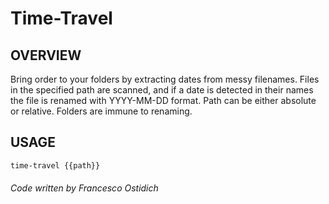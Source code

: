 # Time-Travel

## OVERVIEW
Bring order to your folders by extracting dates from messy filenames.
Files in the specified path are scanned, and if a date is detected in their names
the file is renamed with YYYY-MM-DD format.
Path can be either absolute or relative.
Folders are immune to renaming.

## USAGE

```bash
time-travel {{path}}
```

###### Code written by Francesco Ostidich
